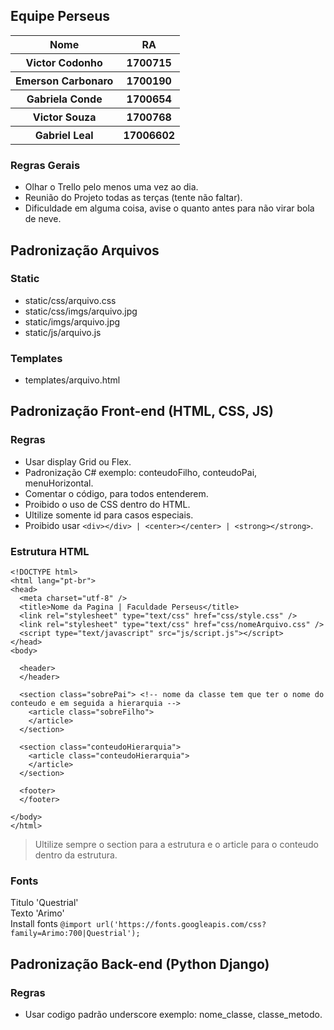 <h2>Equipe Perseus</h2>

<table>
<tr><th>Nome</th><th>RA</th></tr>
<tr><th>Victor Codonho</th><th>1700715</th></tr>
<tr><th>Emerson Carbonaro</th><th>1700190</th></tr>
<tr><th>Gabriela Conde</th><th>1700654</th></tr>
<tr><th>Victor Souza</th><th>1700768</th></tr>
<tr><th>Gabriel Leal</th><th>17006602</th></tr>
</table>

<h3>Regras Gerais</h3>

* Olhar o Trello pelo menos uma vez ao dia.
* Reunião do Projeto todas as terças (tente não faltar).
* Dificuldade em alguma coisa, avise o quanto antes para não virar bola de neve.

<h2>Padronização Arquivos</h2>

<h3>Static</h3>

* static/css/arquivo.css
* static/css/imgs/arquivo.jpg
* static/imgs/arquivo.jpg
* static/js/arquivo.js

<h3>Templates</h3>

* templates/arquivo.html


<h2>Padronização Front-end (HTML, CSS, JS)</h2>

<h3>Regras</h3>

* Usar display Grid ou Flex.
* Padronização C# exemplo: conteudoFilho, conteudoPai, menuHorizontal.
* Comentar o código, para todos entenderem.
* Proibido o uso de CSS dentro do HTML.
* Ultilize somente id para casos especiais.
* Proibido usar ```<div></div> | <center></center> | <strong></strong>```.

<h3>Estrutura HTML</h3>

```
<!DOCTYPE html>
<html lang="pt-br">
<head>
  <meta charset="utf-8" />
  <title>Nome da Pagina | Faculdade Perseus</title>
  <link rel="stylesheet" type="text/css" href="css/style.css" />
  <link rel="stylesheet" type="text/css" href="css/nomeArquivo.css" />
  <script type="text/javascript" src="js/script.js"></script>
</head>
<body>

  <header>
  </header>
  
  <section class="sobrePai"> <!-- nome da classe tem que ter o nome do conteudo e em seguida a hierarquia -->
    <article class="sobreFilho">
    </article>
  </section>
  
  <section class="conteudoHierarquia">
    <article class="conteudoHierarquia">
    </article>
  </section>
  
  <footer>
  </footer>

</body>
</html>
```

> Ultilize sempre o section para a estrutura e o article para o conteudo dentro da estrutura.

<h3>Fonts</h3>

Titulo 'Questrial'<br/>
Texto 'Arimo'<br/>
Install fonts ``` @import url('https://fonts.googleapis.com/css?family=Arimo:700|Questrial'); ```

<h2>Padronização Back-end (Python Django)</h2>

<h3>Regras</h3>

* Usar codigo padrão underscore exemplo: nome_classe, classe_metodo.
